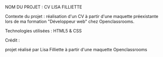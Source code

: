 NOM DU PROJET : CV LISA FILLIETTE

Contexte du projet : réalisation d'un CV à partir d'une maquette préexistante lors de ma formation "Développeur web" chez Openclassrooms.

Technologies utilisées : HTML5 & CSS

Crédit :

projet réalisé par Lisa Filliette à partir d'une maquette Openclassrooms
